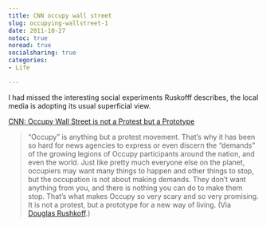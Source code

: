 ```yaml
---
title: CNN occupy wall street
slug: occupying-wallstreet-1
date: 2011-10-27
notoc: true
noread: true
socialsharing: true
categories: 
- Life

---
```

I had missed the interesting social experiments Ruskofff describes, the local media is adopting its usual superficial view.
  
[CNN: Occupy Wall Street is not a Protest but a Prototype][google]  

> &#x201c;Occupy&#x201d; is anything but a protest movement. That&#x2019;s why it has been so hard for news agencies to express or even discern the &#x201c;demands&#x201d; of the growing legions of Occupy participants around the nation, and even the world. Just like pretty much everyone else on the planet, occupiers may want many things to happen and other things to stop, but the occupation is not about making demands. They don&#x2019;t want anything from you, and there is nothing you can do to make them stop. That&#x2019;s what makes Occupy so very scary and so very promising. It is not a protest, but a prototype for a new way of living.&#xa0;(Via [Douglas Rushkoff][rushkoff].)

[google]: http://feedproxy.google.com/~r/douglasrushkoff/~3/L_N2AhbaHXg/cnn-occupy-wall-street-is-not-a-protest-but-a-prototype.html
[rushkoff]: http://rushkoff.com/